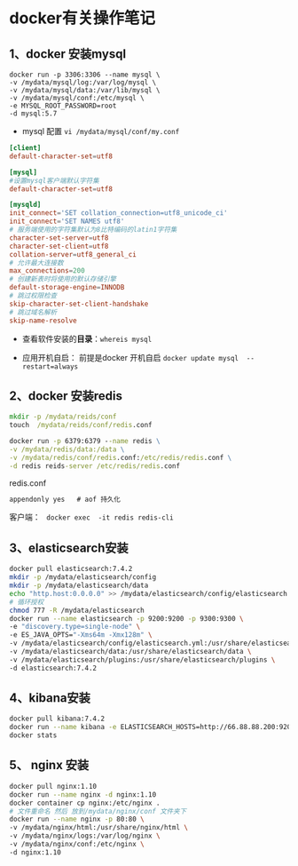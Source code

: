 # docker有关操作笔记

## 1、docker 安装mysql

```
docker run -p 3306:3306 --name mysql \
-v /mydata/mysql/log:/var/log/mysql \
-v /mydata/mysql/data:/var/lib/mysql \
-v /mydata/mysql/conf:/etc/mysql \
-e MYSQL_ROOT_PASSWORD=root
-d mysql:5.7
```

- mysql 配置 `vi /mydata/mysql/conf/my.conf`

```conf
[client]
default-character-set=utf8

[mysql]
#设置mysql客户端默认字符集
default-character-set=utf8

[mysqld]
init_connect='SET collation_connection=utf8_unicode_ci'
init_connect='SET NAMES utf8'
# 服务端使用的字符集默认为8比特编码的latin1字符集
character-set-server=utf8
character-set-client=utf8
collation-server=utf8_general_ci
# 允许最大连接数
max_connections=200
# 创建新表时将使用的默认存储引擎
default-storage-engine=INNODB
# 跳过权限检查
skip-character-set-client-handshake
# 跳过域名解析
skip-name-resolve
```

- 查看软件安装的**目录**：`whereis mysql` 

- 应用开机自启： 前提是docker 开机自启 `docker update mysql  --restart=always`

## 2、docker 安装redis

```cmd
mkdir -p /mydata/reids/conf
touch  /mydata/reids/conf/redis.conf
```

```cmd
docker run -p 6379:6379 --name redis \
-v /mydata/redis/data:/data \
-v /mydata/redis/conf/redis.conf:/etc/redis/redis.conf \
-d redis reids-server /etc/redis/redis.conf 
```

redis.conf

```cmd
appendonly yes   # aof 持久化
```

客户端： ` docker exec  -it redis redis-cli`

## 3、elasticsearch安装

```sh
docker pull elasticsearch:7.4.2
mkdir -p /mydata/elasticsearch/config
mkdir -p /mydata/elasticsearch/data
echo "http.host:0.0.0.0" >> /mydata/elasticsearch/config/elasticsearch.yml
# 循环授权
chmod 777 -R /mydata/elasticsearch
docker run --name elasticsearch -p 9200:9200 -p 9300:9300 \
-e "discovery.type=single-node" \
-e ES_JAVA_OPTS="-Xms64m -Xmx128m" \
-v /mydata/elasticsearch/config/elasticsearch.yml:/usr/share/elasticsearch/config/elasticsearch.yml \
-v /mydata/elasticsearch/data:/usr/share/elasticsearch/data \
-v /mydata/elasticsearch/plugins:/usr/share/elasticsearch/plugins \
-d elasticsearch:7.4.2
```

## 4、kibana安装

```sh
docker pull kibana:7.4.2
docker run --name kibana -e ELASTICSEARCH_HOSTS=http://66.88.88.200:9200 -p 5601:5601 -d kibana:7.4.2
docker stats
```

## 5、 nginx 安装

```sh
docker pull nginx:1.10
docker run --name nginx -d nginx:1.10
docker container cp nginx:/etc/nginx .
# 文件重命名 然后 放到/mydata/nginx/conf 文件夹下
docker run --name nginx -p 80:80 \
-v /mydata/nginx/html:/usr/share/nginx/html \
-v /mydata/nginx/logs:/var/log/nginx \
-v /mydata/nginx/conf:/etc/nginx \
-d nginx:1.10
```

